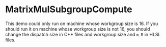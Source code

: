 # MatrixMulSubgroupCompute
This demo could only run on machine whose workgroup size is 16. If you should run it on machine whose workgroup size is not 16, you should change the dispatch size in C++ files and workgroup size and `m_B` in HLSL files.

